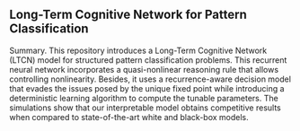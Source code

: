 ## Long-Term Cognitive Network for Pattern Classification

Summary. This repository introduces a Long-Term Cognitive Network (LTCN) model for structured pattern classification problems. This recurrent neural network incorporates a quasi-nonlinear reasoning rule that allows controlling nonlinearity. Besides, it uses a recurrence-aware decision model that evades the issues posed by the unique fixed point while introducing a deterministic learning algorithm to compute the tunable parameters. The simulations show that our interpretable model obtains competitive results when compared to state-of-the-art white and black-box models.
